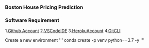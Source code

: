 ### Boston House Pricing Prediction
### Software Requirement

1.[Github Account](https://github.com)
2.[VSCodeIDE](https:://code.visualstudio.com)
3.[HerokuAccount](http://heroku.com)
4.[GitCLI](http://git-scm.com/book/en/v2/Getting-Started-The-Command-Line)

Create a new environment
'''
conda create -p venv python==3.7 -y
'''